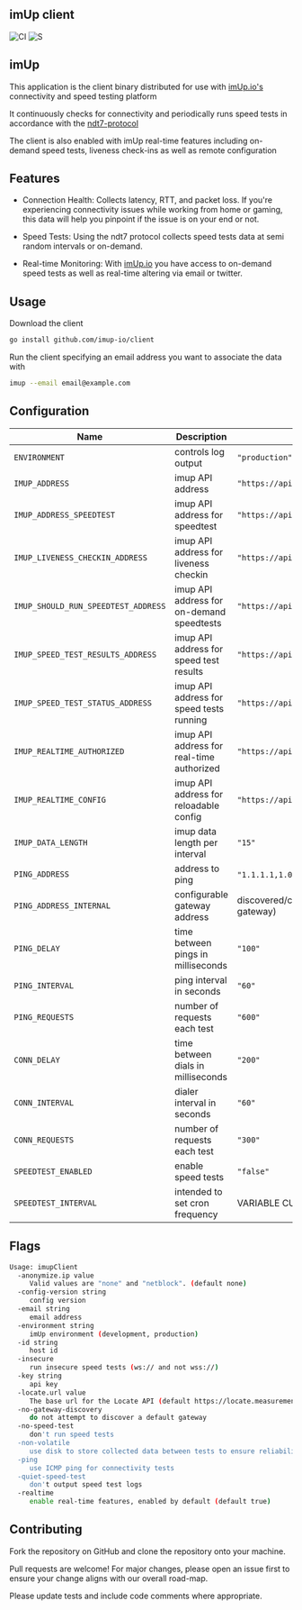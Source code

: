 imUp client
--

![CI](https://github.com/imup-io/client/workflows/CI/badge.svg)
![S](https://github.com/imup-io/client/workflows/codeql/badge.svg)

## imUp

This application is the client binary distributed for use with [imUp.io's](https://imUp.io) connectivity and speed testing platform

It continuously checks for connectivity and periodically runs speed tests in accordance with the [ndt7-protocol](https://github.com/m-lab/ndt-server/blob/master/spec/ndt7-protocol.md#requirements-for-non-interactive-clients)

The client is also enabled with imUp real-time features including on-demand speed tests, liveness check-ins as well as remote configuration

## Features

- Connection Health: Collects latency, RTT, and packet loss. If you're experiencing connectivity issues while working from home or gaming, this data will help you pinpoint if the issue is on your end or not.

- Speed Tests: Using the ndt7 protocol collects speed tests data at semi random intervals or on-demand.

- Real-time Monitoring: With [imUp.io](https://imUp.io) you have access to on-demand speed tests as well as real-time altering via email or twitter.

## Usage

Download the client

   ```sh
   go install github.com/imup-io/client
   ```

Run the client specifying an email address you want to associate the data with

  ```sh
  imup --email email@example.com
  ```

## Configuration

|        Name                        |      Description                          |                   Default                                    |
|------------------------------------|-------------------------------------------|--------------------------------------------------------------|
| `ENVIRONMENT`                      | controls log output                       | `"production"`                                               |
| `IMUP_ADDRESS`                     | imup API address                          | `"https://api.imup.io/v1/data/connectivity"`                 |
| `IMUP_ADDRESS_SPEEDTEST`           | imup API address for speedtest            | `"https://api.imup.io/v1/data/speedtest"`                    |
| `IMUP_LIVENESS_CHECKIN_ADDRESS`    | imup API address for liveness checkin     | `"https://api.imup.io/v1/realtime/livenesscheckin"`          |
| `IMUP_SHOULD_RUN_SPEEDTEST_ADDRESS`| imup API address for on-demand speedtests | `"https://api.imup.io/v1/realtime/shouldClientRunSpeedTest"` |
| `IMUP_SPEED_TEST_RESULTS_ADDRESS`  | imup API address for speed test results   | `"https://api.imup.io/v1/realtime/speedTestResults"`         |
| `IMUP_SPEED_TEST_STATUS_ADDRESS`   | imup API address for speed tests running  | `"https://api.imup.io/v1/realtime/speedTestStatusUpdate"`    |
| `IMUP_REALTIME_AUTHORIZED`         | imup API address for real-time authorized | `"https://api.imup.io/v1/auth/real-timeAuthorized"`          |
| `IMUP_REALTIME_CONFIG`             | imup API address for reloadable config    | `"https://api.imup.io/v1/realtime/config"`                   |
| `IMUP_DATA_LENGTH`                 | imup data length per interval             | `"15"`                                                       |
| `PING_ADDRESS`                     | address to ping                           | `"1.1.1.1,1.0.0.1,8.8.8.8,8.8.4.4"` (CloudFlare /Google DNS) |
| `PING_ADDRESS_INTERNAL`            | configurable gateway address              | discovered/configurable (disabled with --no-discover-gateway)|
| `PING_DELAY`                       | time between pings in milliseconds        | `"100"`                                                      |
| `PING_INTERVAL`                    | ping interval in seconds                  | `"60"`                                                       |
| `PING_REQUESTS`                    | number of requests each test              | `"600"`                                                      |
| `CONN_DELAY`                       | time between dials in milliseconds        | `"200"`                                                      |
| `CONN_INTERVAL`                    | dialer interval in seconds                | `"60"`                                                       |
| `CONN_REQUESTS`                    | number of requests each test              | `"300"`                                                      |
| `SPEEDTEST_ENABLED`                | enable speed tests                        | `"false"`                                                    |
| `SPEEDTEST_INTERVAL`               | intended to set cron frequency            | VARIABLE CURRENTLY UNUSED                                    |

## Flags

```sh
Usage: imupClient
  -anonymize.ip value
     Valid values are "none" and "netblock". (default none)
  -config-version string
     config version
  -email string
     email address
  -environment string
     imUp environment (development, production)
  -id string
     host id
  -insecure
     run insecure speed tests (ws:// and not wss://)
  -key string
     api key
  -locate.url value
     The base url for the Locate API (default https://locate.measurementlab.net/v2/nearest/)
  -no-gateway-discovery
     do not attempt to discover a default gateway
  -no-speed-test
     don't run speed tests
  -non-volatile
     use disk to store collected data between tests to ensure reliability
  -ping
     use ICMP ping for connectivity tests
  -quiet-speed-test
     don't output speed test logs
  -realtime
     enable real-time features, enabled by default (default true)

```

## Contributing

Fork the repository on GitHub and clone the repository onto your machine.

Pull requests are welcome! For major changes, please open an issue first to ensure your change aligns with our overall road-map.

Please update tests and include code comments where appropriate.
